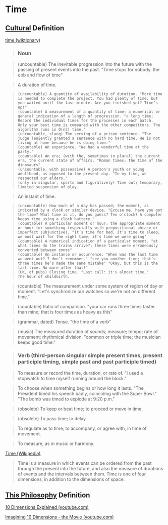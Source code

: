 # Time

## [Cultural](./culture.md) Definition

<a href="http://en.wiktionary.org/wiki/time" target="_blank">time (wiktionary)</a>

> ### Noun

> (uncountable) The inevitable progression into the future with the passing of present events into the past. "Time stops for nobody. the ebb and flow of time"

> A duration of time.

>     (uncountable) A quantity of availability of duration. "More time is needed to complete the project. You had plenty of time, but you waited until the last minute. Are you finished yet? Time’s up!"
>     (countable) A measurement of a quantity of time; a numerical or general indication of a length of progression. "a long time; Record the individual times for the processes in each batch. Only your best time is compared with the other competitors. The algorithm runs in O(n2) time."
>     (uncountable, slang) The serving of a prison sentence. "The judge leniently granted a sentence with no hard time. He is not living at home because he is doing time."
>     (countable) An experience. "We had a wonderful time at the party."
>     (countable) An era; (with the, sometimes in plural) the current era, the current state of affairs. "Roman times; the time of the dinosaurs"
>     (uncountable, with possessive) A person's youth or young adulthood, as opposed to the present day. "In my time, we respected our elders."
>     (only in singular, sports and figuratively) Time out; temporary, limited suspension of play.

> An instant of time.

>     (uncountable) How much of a day has passed; the moment, as indicated by a clock or similar device. "Excuse me, have you got the time? What time is it, do you guess? Ten o’clock? A computer keeps time using a clock battery."
>     (countable) A particular moment or hour; the appropriate moment or hour for something (especially with prepositional phrase or imperfect subjunctive). "it’s time for bed; it’s time to sleep; we must wait for the right time; it's time we were going"
>     (countable) A numerical indication of a particular moment. "at what times do the trains arrive?; these times were erroneously converted between zones"
>     (countable) An instance or occurrence. "When was the last time we went out? I don’t remember." "see you another time; that’s three times he’s made the same mistake" "Okay, but this is the last time. No more after that!"
>     (UK, of pubs) Closing time. "Last call: it's almost time."
>     The hour of childbirth.

> (countable) The measurement under some system of region of day or moment. "Let's synchronize our watches so we're not on different time."

> (countable) Ratio of comparison. "your car runs three times faster than mine; that is four times as heavy as this"

> (grammar, dated) Tense. "the time of a verb"

> (music) The measured duration of sounds; measure; tempo; rate of movement; rhythmical division. "common or triple time; the musician keeps good time."

> ### Verb (third-person singular simple present times, present participle timing, simple past and past participle timed)

> To measure or record the time, duration, or rate of. "I used a stopwatch to time myself running around the block."

> To choose when something begins or how long it lasts. "The President timed his speech badly, coinciding with the Super Bowl." "The bomb was timed to explode at 9:20 p.m."

> (obsolete) To keep or beat time; to proceed or move in time.

> (obsolete) To pass time; to delay.

> To regulate as to time; to accompany, or agree with, in time of movement.

> To measure, as in music or harmony.

<a href="https://en.wikipedia.org/wiki/Time" target="_blank">Time (Wikipedia)</a>

> Time is a measure in which events can be ordered from the past through the present into the future, and also the measure of durations of events and the intervals between them. Time is one of four dimensions, in addition to the dimensions of space.

## [This Philosophy](./this-philosophy.md) Definition

<a href="https://www.youtube.com/watch?v=p4Gotl9vRGs" target="_blank">10 Dimensions Explained (youtube.com)</a>

<a href="https://www.youtube.com/watch?v=gg85IH3vghA" target="_blank">Imagining 10 Dimensions - the Movie (youtube.com)</a>

